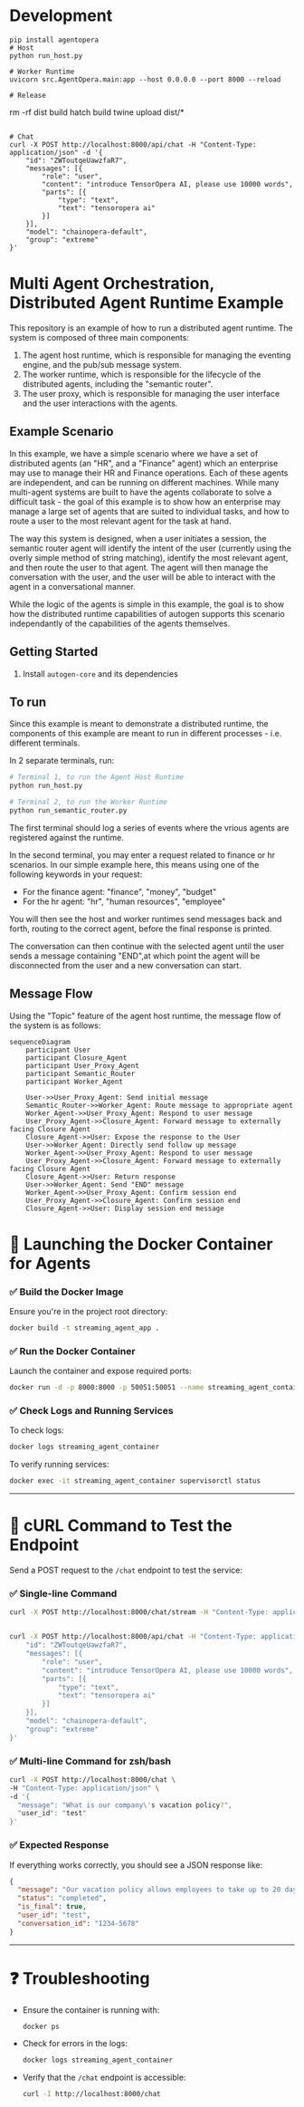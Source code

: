 # Development
```
pip install agentopera
# Host
python run_host.py

# Worker Runtime
uvicorn src.AgentOpera.main:app --host 0.0.0.0 --port 8000 --reload

# Release
```
rm -rf dist build
hatch build
twine upload dist/*
```

# Chat
curl -X POST http://localhost:8000/api/chat -H "Content-Type: application/json" -d '{
	"id": "ZWToutqeUawzfaR7",
	"messages": [{
		"role": "user",
		"content": "introduce TensorOpera AI, please use 10000 words",
		"parts": [{
			"type": "text",
			"text": "tensoropera ai"
		}]
	}],
	"model": "chainopera-default",
	"group": "extreme"
}'

```


# Multi Agent Orchestration, Distributed Agent Runtime Example

This repository is an example of how to run a distributed agent runtime. The system is composed of three main components:

1. The agent host runtime, which is responsible for managing the eventing engine, and the pub/sub message system.
2. The worker runtime, which is responsible for the lifecycle of the distributed agents, including the "semantic router".
3. The user proxy, which is responsible for managing the user interface and the user interactions with the agents.


## Example Scenario

In this example, we have a simple scenario where we have a set of distributed agents (an "HR", and a "Finance" agent) which an enterprise may use to manage their HR and Finance operations. Each of these agents are independent, and can be running on different machines. While many multi-agent systems are built to have the agents collaborate to solve a difficult task - the goal of this example is to show how an enterprise may manage a large set of agents that are suited to individual tasks, and how to route a user to the most relevant agent for the task at hand.

The way this system is designed, when a user initiates a session, the semantic router agent will identify the intent of the user (currently using the overly simple method of string matching), identify the most relevant agent, and then route the user to that agent. The agent will then manage the conversation with the user, and the user will be able to interact with the agent in a conversational manner.

While the logic of the agents is simple in this example, the goal is to show how the distributed runtime capabilities of autogen supports this scenario independantly of the capabilities of the agents themselves.

## Getting Started

1. Install `autogen-core` and its dependencies

## To run

Since this example is meant to demonstrate a distributed runtime, the components of this example are meant to run in different processes - i.e. different terminals.

In 2 separate terminals, run:

```bash
# Terminal 1, to run the Agent Host Runtime
python run_host.py
```

```bash
# Terminal 2, to run the Worker Runtime
python run_semantic_router.py
```

The first terminal should log a series of events where the vrious agents are registered
against the runtime.

In the second terminal, you may enter a request related to finance or hr scenarios.
In our simple example here, this means using one of the following keywords in your request:

- For the finance agent: "finance", "money", "budget"
- For the hr agent: "hr", "human resources", "employee"   

You will then see the host and worker runtimes send messages back and forth, routing to the correct
agent, before the final response is printed.

The conversation can then continue with the selected agent until the user sends a message containing "END",at which point the agent will be disconnected from the user and a new conversation can start.

## Message Flow

Using the "Topic" feature of the agent host runtime, the message flow of the system is as follows:

```mermaid
sequenceDiagram
    participant User
    participant Closure_Agent
    participant User_Proxy_Agent
    participant Semantic_Router
    participant Worker_Agent

    User->>User_Proxy_Agent: Send initial message
    Semantic_Router->>Worker_Agent: Route message to appropriate agent
    Worker_Agent->>User_Proxy_Agent: Respond to user message
    User_Proxy_Agent->>Closure_Agent: Forward message to externally facing Closure Agent
    Closure_Agent->>User: Expose the response to the User
    User->>Worker_Agent: Directly send follow up message
    Worker_Agent->>User_Proxy_Agent: Respond to user message
    User_Proxy_Agent->>Closure_Agent: Forward message to externally facing Closure Agent
    Closure_Agent->>User: Return response
    User->>Worker_Agent: Send "END" message
    Worker_Agent->>User_Proxy_Agent: Confirm session end
    User_Proxy_Agent->>Closure_Agent: Confirm session end
    Closure_Agent->>User: Display session end message
```


# 🚀 Launching the Docker Container for Agents

### ✅ **Build the Docker Image**

Ensure you're in the project root directory:

```bash
docker build -t streaming_agent_app .
```

### ✅ **Run the Docker Container**

Launch the container and expose required ports:

```bash
docker run -d -p 8000:8000 -p 50051:50051 --name streaming_agent_container streaming_agent_app
```

### ✅ **Check Logs and Running Services**

To check logs:
```bash
docker logs streaming_agent_container
```

To verify running services:
```bash
docker exec -it streaming_agent_container supervisorctl status
```

---

# 🔗 **cURL Command to Test the Endpoint**

Send a POST request to the `/chat` endpoint to test the service:

### ✅ **Single-line Command**

```bash
curl -X POST http://localhost:8000/chat/stream -H "Content-Type: application/json" -d '{"message": "Research history of AI?", "id": "test", }'


curl -X POST http://localhost:8000/api/chat -H "Content-Type: application/json" -d '{
	"id": "ZWToutqeUawzfaR7",
	"messages": [{
		"role": "user",
		"content": "introduce TensorOpera AI, please use 10000 words",
		"parts": [{
			"type": "text",
			"text": "tensoropera ai"
		}]
	}],
	"model": "chainopera-default",
	"group": "extreme"
}'
```

### ✅ **Multi-line Command for zsh/bash**

```bash
curl -X POST http://localhost:8000/chat \
-H "Content-Type: application/json" \
-d '{
  "message": "What is our company\'s vacation policy?",
  "user_id": "test"
}'
```

### ✅ **Expected Response**

If everything works correctly, you should see a JSON response like:

```json
{
  "message": "Our vacation policy allows employees to take up to 20 days of paid leave annually.",
  "status": "completed",
  "is_final": true,
  "user_id": "test",
  "conversation_id": "1234-5678"
}
```

---

# ❓ **Troubleshooting**

- Ensure the container is running with:
  ```bash
  docker ps
  ```

- Check for errors in the logs:
  ```bash
  docker logs streaming_agent_container
  ```

- Verify that the `/chat` endpoint is accessible:
  ```bash
  curl -I http://localhost:8000/chat
  ```
